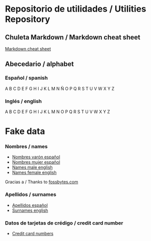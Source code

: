 # Repositorio de utilidades / Utilities Repository

## Chuleta Markdown / Markdown cheat sheet
[Markdown cheat sheet](markdown-cheatsheet.md)

## Abecedario / alphabet
### Español / spanish
A B C D E F G H I J K L M N Ñ O P Q R S T U V W X Y Z 

### Inglés / english
A B C D E F G H I J K L M N O P Q R S T U V W X Y Z 

# Fake data
### Nombres / names
- [Nombres varón español](/nombres_V_es.csv)
- [Nombres mujer español](/nombres_M_es.csv)
- [Names male english](/names_Male_en.csv)
- [Names female english](/names_Female_en.csv)

Gracias a / Thanks to [fossbytes.com](https://fossbytes.com/tools/random-name-generator)

### Apellidos / surnames
- [Apellidos español](/apellidos_es.csv)
- [Surnames english](/surnames_en.csv)

### Datos de tarjetas de crédigo / credit card number
- [Credit card numbers](/creditCard_en.csv)

